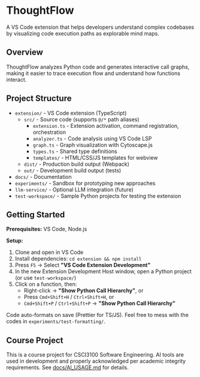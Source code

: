 # ThoughtFlow

A VS Code extension that helps developers understand complex codebases by visualizing code execution paths as explorable mind maps.

## Overview

ThoughtFlow analyzes Python code and generates interactive call graphs, making it easier to trace execution flow and understand how functions interact.

## Project Structure

- `extension/` - VS Code extension (TypeScript)
  - `src/` - Source code (supports `@/*` path aliases)
    - `extension.ts` - Extension activation, command registration, orchestration
    - `analyzer.ts` - Code analysis using VS Code LSP
    - `graph.ts` - Graph visualization with Cytoscape.js
    - `types.ts` - Shared type definitions
    - `templates/` - HTML/CSS/JS templates for webview
  - `dist/` - Production build output (Webpack)
  - `out/` - Development build output (tests)
- `docs/` - Documentation
- `experiments/` - Sandbox for prototyping new approaches
- `llm-service/` - Optional LLM integration (future)
- `test-workspace/` - Sample Python projects for testing the extension

## Getting Started

**Prerequisites:** VS Code, Node.js

**Setup:**

1. Clone and open in VS Code
2. Install dependencies: `cd extension && npm install`
3. Press `F5` → Select **"VS Code Extension Development"**
4. In the new Extension Development Host window, open a Python project (or use `test-workspace/`)
5. Click on a function, then:
   - Right-click → **"Show Python Call Hierarchy"**, or
   - Press `Cmd+Shift+H` / `Ctrl+Shift+H`, or
   - `Cmd+Shift+P` / `Ctrl+Shift+P` → **"Show Python Call Hierarchy"**

Code auto-formats on save (Prettier for TS/JS). Feel free to mess with the codes in `experiments/test-formatting/`.

## Course Project

This is a course project for CSCI3100 Software Engineering. AI tools are used in development and properly acknowledged per academic integrity requirements. See [docs/AI_USAGE.md](docs/AI_USAGE.md) for details.
